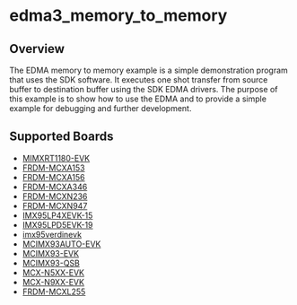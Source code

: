 # edma3_memory_to_memory

## Overview
The EDMA memory to memory example is a simple demonstration program that uses the SDK software.
It executes one shot transfer from source buffer to destination buffer using the SDK EDMA drivers.
The purpose of this example is to show how to use the EDMA and to provide a simple example for
debugging and further development.

## Supported Boards
- [MIMXRT1180-EVK](../../../_boards/evkmimxrt1180/driver_examples/edma3/memory_to_memory/example_board_readme.md)
- [FRDM-MCXA153](../../../_boards/frdmmcxa153/driver_examples/edma3/memory_to_memory/example_board_readme.md)
- [FRDM-MCXA156](../../../_boards/frdmmcxa156/driver_examples/edma3/memory_to_memory/example_board_readme.md)
- [FRDM-MCXA346](../../../_boards/frdmmcxa346/driver_examples/edma3/memory_to_memory/example_board_readme.md)
- [FRDM-MCXN236](../../../_boards/frdmmcxn236/driver_examples/edma3/memory_to_memory/example_board_readme.md)
- [FRDM-MCXN947](../../../_boards/frdmmcxn947/driver_examples/edma3/memory_to_memory/example_board_readme.md)
- [IMX95LP4XEVK-15](../../../_boards/imx95lp4xevk15/driver_examples/edma3/memory_to_memory/example_board_readme.md)
- [IMX95LPD5EVK-19](../../../_boards/imx95lpd5evk19/driver_examples/edma3/memory_to_memory/example_board_readme.md)
- [imx95verdinevk](../../../_boards/imx95verdinevk/driver_examples/edma3/memory_to_memory/example_board_readme.md)
- [MCIMX93AUTO-EVK](../../../_boards/mcimx93autoevk/driver_examples/edma3/memory_to_memory/example_board_readme.md)
- [MCIMX93-EVK](../../../_boards/mcimx93evk/driver_examples/edma3/memory_to_memory/example_board_readme.md)
- [MCIMX93-QSB](../../../_boards/mcimx93qsb/driver_examples/edma3/memory_to_memory/example_board_readme.md)
- [MCX-N5XX-EVK](../../../_boards/mcxn5xxevk/driver_examples/edma3/memory_to_memory/example_board_readme.md)
- [MCX-N9XX-EVK](../../../_boards/mcxn9xxevk/driver_examples/edma3/memory_to_memory/example_board_readme.md)
- [FRDM-MCXL255](../../../_boards/frdmmcxl255/driver_examples/edma3/memory_to_memory/example_board_readme.md)
